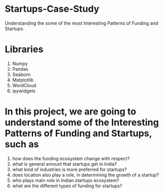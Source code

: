 # Startups-Case-Study
Understanding the some of the most Interesting Patterns of Funding and Startups.
# Libraries 
1. Numpy
2. Pandas
3. Seaborn
4. Matplotlib
5. WordCloud
6. ipywidgets

# In this project, we are going to understand some of the Interesting Patterns of Funding and Startups, such as 
1. how does the funding ecosystem change with respect?
2. what is general amount that startups get in India?
3. what kind of industries is more preferred for startups?
4. does location also play a role, in determining the growth of  a startup?
5. who plays main role in Indian startups ecosystem?
6. what are the different types of funding for startups?
